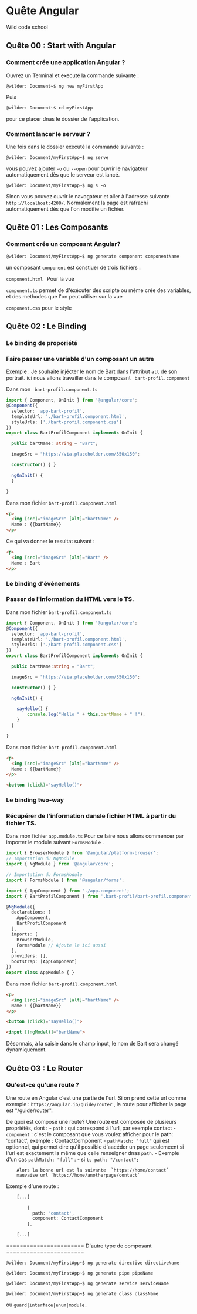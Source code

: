 # Quête Angular 
Wild code school

## Quête 00 : Start with Angular 
### Comment crée une application Angular ?
Ouvrez un Terminal et executé la commande suivante :

```console
@wilder: Document~$ ng new myFirstApp
```
Puis 
```console
@wilder: Document~$ cd myFirstApp
```
pour ce placer dnas le dossier de l'application.

### Comment lancer le serveur ?
Une fois dans le dossier executé la commande suivante :

```console
@wilder: Document/myFirstApp~$ ng serve
```
vous pouvez ajouter  `-o` ou `--open` pour ouvrir le navigateur automatiquement dès que le serveur est lancé.
```console
@wilder: Document/myFirstApp~$ ng s -o
```
Sinon vous pouvez ouvrir le navogateur et aller à l'adresse suivante `http://localhost:4200/`. 
Normalement la page est rafrachi automatiquement dès que l'on modifie un fichier.

## Quête 01 : Les Composants
### Comment crée un composant Angular?

```console
@wilder: Document/myFirstApp~$ ng generate component componentName
```
un composant `component`  est constiuer de trois fichiers :

`component.html ` Pour la vue 

`component.ts`  permet de d'éxécuter des scripte ou même crée des variables,
et des methodes que l'on peut utiliser sur la vue  

`component.css` pour le style 

## Quête 02 : Le Binding 
### Le binding de proporiété
### Faire passer une variable d'un composant un autre
Exemple :
	Je souhaite injécter le nom de Bart dans l'attribut  `alt` de son portrait.
	ici nous allons travailler dans le composant ` bart-profil.component` 

Dans mon ` bart-profil.component.ts` 
```ts
import { Component, OnInit } from '@angular/core';
@Component({
  selector: 'app-bart-profil',
  templateUrl: './bart-profil.component.html',
  styleUrls: ['./bart-profil.component.css']
})
export class BartProfilComponent implements OnInit {

  public bartName: string = "Bart";

  imageSrc = "https://via.placeholder.com/350x150";

  constructor() { }

  ngOnInit() {
  }

}
```
Dans mon fichier `bart-profil.component.html` 
```html 
<p>
  <img [src]="imageSrc" [alt]="bartName" />
  Name : {{bartName}} 
</p>
```
Ce qui va donner le resultat suivant : 
```html 
<p>
  <img [src]="imageSrc" [alt]="Bart" />
  Name : Bart
</p>
```

### Le binding d'événements
### Passer de l'information du HTML vers le TS.
Dans mon fichier `bart-profil.component.ts` 
```ts
import { Component, OnInit } from '@angular/core';
@Component({
  selector: 'app-bart-profil',
  templateUrl: './bart-profil.component.html',
  styleUrls: ['./bart-profil.component.css']
})
export class BartProfilComponent implements OnInit {

  public bartName:string = "Bart";

  imageSrc = "https://via.placeholder.com/350x150";

  constructor() { }

  ngOnInit() {

  	sayHello() {
    	console.log("Hello " + this.bartName + " !");
  	}
  }

} 
```
Dans mon fichier `bart-profil.component.html` 
```html 
<p>
  <img [src]="imageSrc" [alt]="bartName" />
  Name : {{bartName}} 
</p>

<button (click)="sayHello()">
```
### Le binding two-way
### Récupérer de l'information dansle fichier HTML à partir du fichier TS.
Dans mon fichier `app.module.ts`
Pour ce faire nous allons commencer par importer le module suivant `FormsModule` .
```ts
import { BrowserModule } from '@angular/platform-browser';
// Importation du NgModule
import { NgModule } from '@angular/core';

// Importation du FormsModule
import { FormsModule } from '@angular/forms';

import { AppComponent } from './app.component';
import { BartProfilComponent } from '.bart-profil/bart-profil.component';

@NgModule({
  declarations: [
    AppComponent,
    BartProfilComponent
  ],
  imports: [
    BrowserModule,
    FormsModule // Ajoute le ici aussi 
  ],
  providers: [],
  bootstrap: [AppComponent]
})
export class AppModule { }
```

Dans mon fichier `bart-profil.component.html` 
```html 
<p>
  <img [src]="imageSrc" [alt]="bartName" />
  Name : {{bartName}} 
</p>

<button (click)="sayHello()">

<input [(ngModel)]="bartName">
```
Désormais, à la saisie dans le champ input, le nom de Bart sera changé dynamiquement.
## Quête 03 : Le Router 
### Qu'est-ce qu'une route ?
Une route en Angular c'est une partie de l'url. Si on prend cette url comme exemple : `https://angular.io/guide/router` , la route pour afficher la page est "/guide/router".

De quoi est composé une route?
Une route est composée de plusieurs propriétés, dont :
	- `path`  : qui correspond à l'url, par exemple contact
	- `component` : c'est le composant que vous voulez afficher pour le path: 'contact', exemple : ContactComponent
	- `pathMatch: "full"`  qui est optionnel, qui permet dire qu'il possible d'aacéder un page 
	seulemeent si l'url est exactement la même que celle renseigner dnas `path`. 
	- Exemple d'un cas `pathMatch: "full"` :
	    - si 
	    ```ts
	    	 	path: "/contact";
	    	 ```

	    Alors la bonne url est la suivante  `https://home/contact`
	    mauvaise url `https://home/anotherpage/contact`

Exemple d'une route :
```ts
	[...]

		{ 
		  path: 'contact', 
		  component: ContactComponent 
		},

	[...]
```

======================= D'autre type de composant =======================
 

```console
@wilder: Document/myFirstApp~$ ng generate directive directiveName
```

```console
@wilder: Document/myFirstApp~$ ng generate pipe pipeName
```

```console
@wilder: Document/myFirstApp~$ ng generate service serviceName
```

```console
@wilder: Document/myFirstApp~$ ng generate class className
```
ou  `guard|interface|enum|module.`